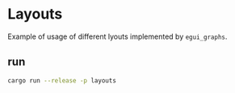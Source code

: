 # Layouts

Example of usage of different lyouts implemented by `egui_graphs`.

## run

```bash
cargo run --release -p layouts
```
